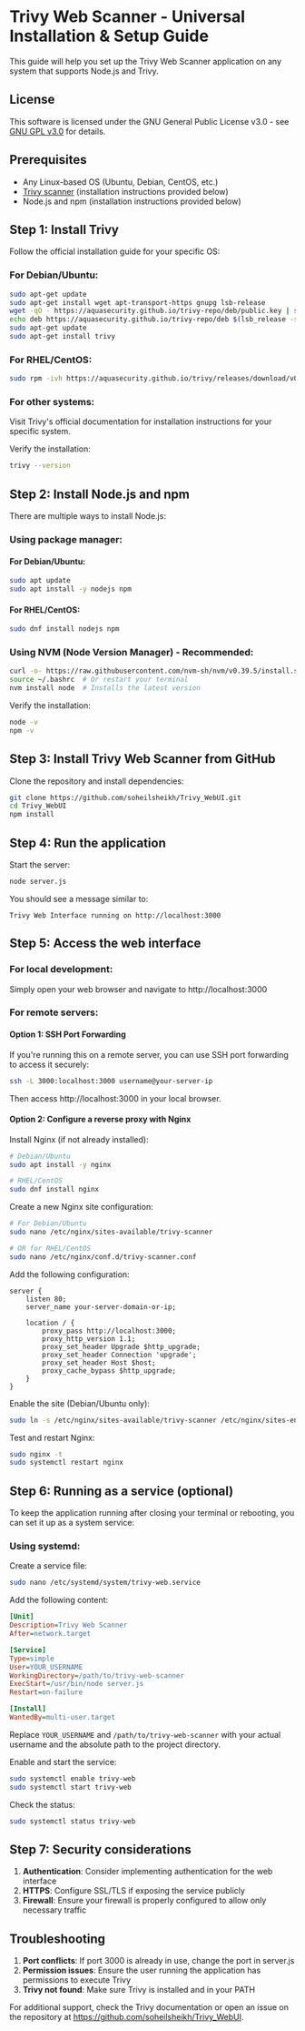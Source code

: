# Trivy Web Scanner - Universal Installation & Setup Guide

This guide will help you set up the Trivy Web Scanner application on any system that supports Node.js and Trivy.

## License

This software is licensed under the GNU General Public License v3.0 - see [GNU GPL v3.0](https://www.gnu.org/licenses/gpl-3.0.en.html) for details.

## Prerequisites

* Any Linux-based OS (Ubuntu, Debian, CentOS, etc.)
* [Trivy scanner](https://aquasecurity.github.io/trivy/) (installation instructions provided below)
* Node.js and npm (installation instructions provided below)

## Step 1: Install Trivy

Follow the official installation guide for your specific OS:

### For Debian/Ubuntu:
```bash
sudo apt-get update
sudo apt-get install wget apt-transport-https gnupg lsb-release
wget -qO - https://aquasecurity.github.io/trivy-repo/deb/public.key | sudo apt-key add -
echo deb https://aquasecurity.github.io/trivy-repo/deb $(lsb_release -sc) main | sudo tee -a /etc/apt/sources.list.d/trivy.list
sudo apt-get update
sudo apt-get install trivy
```

### For RHEL/CentOS:
```bash
sudo rpm -ivh https://aquasecurity.github.io/trivy/releases/download/v0.45.1/trivy_0.45.1_Linux-64bit.rpm
```

### For other systems:
Visit Trivy's official documentation for installation instructions for your specific system.

Verify the installation:
```bash
trivy --version
```

## Step 2: Install Node.js and npm

There are multiple ways to install Node.js:

### Using package manager:
#### For Debian/Ubuntu:
```bash
sudo apt update
sudo apt install -y nodejs npm
```

#### For RHEL/CentOS:
```bash
sudo dnf install nodejs npm
```

### Using NVM (Node Version Manager) - Recommended:
```bash
curl -o- https://raw.githubusercontent.com/nvm-sh/nvm/v0.39.5/install.sh | bash
source ~/.bashrc  # Or restart your terminal
nvm install node  # Installs the latest version
```

Verify the installation:
```bash
node -v
npm -v
```

## Step 3: Install Trivy Web Scanner from GitHub

Clone the repository and install dependencies:

```bash
git clone https://github.com/soheilsheikh/Trivy_WebUI.git
cd Trivy_WebUI
npm install
```

## Step 4: Run the application

Start the server:

```bash
node server.js
```

You should see a message similar to:
```
Trivy Web Interface running on http://localhost:3000
```

## Step 5: Access the web interface

### For local development:
Simply open your web browser and navigate to http://localhost:3000

### For remote servers:

#### Option 1: SSH Port Forwarding
If you're running this on a remote server, you can use SSH port forwarding to access it securely:

```bash
ssh -L 3000:localhost:3000 username@your-server-ip
```

Then access http://localhost:3000 in your local browser.

#### Option 2: Configure a reverse proxy with Nginx

Install Nginx (if not already installed):

```bash
# Debian/Ubuntu
sudo apt install -y nginx

# RHEL/CentOS
sudo dnf install nginx
```

Create a new Nginx site configuration:

```bash
# For Debian/Ubuntu
sudo nano /etc/nginx/sites-available/trivy-scanner

# OR for RHEL/CentOS
sudo nano /etc/nginx/conf.d/trivy-scanner.conf
```

Add the following configuration:

```nginx
server {
    listen 80;
    server_name your-server-domain-or-ip;

    location / {
        proxy_pass http://localhost:3000;
        proxy_http_version 1.1;
        proxy_set_header Upgrade $http_upgrade;
        proxy_set_header Connection 'upgrade';
        proxy_set_header Host $host;
        proxy_cache_bypass $http_upgrade;
    }
}
```

Enable the site (Debian/Ubuntu only):

```bash
sudo ln -s /etc/nginx/sites-available/trivy-scanner /etc/nginx/sites-enabled/
```

Test and restart Nginx:

```bash
sudo nginx -t
sudo systemctl restart nginx
```

## Step 6: Running as a service (optional)

To keep the application running after closing your terminal or rebooting, you can set it up as a system service:

### Using systemd:

Create a service file:

```bash
sudo nano /etc/systemd/system/trivy-web.service
```

Add the following content:

```ini
[Unit]
Description=Trivy Web Scanner
After=network.target

[Service]
Type=simple
User=YOUR_USERNAME
WorkingDirectory=/path/to/trivy-web-scanner
ExecStart=/usr/bin/node server.js
Restart=on-failure

[Install]
WantedBy=multi-user.target
```

Replace `YOUR_USERNAME` and `/path/to/trivy-web-scanner` with your actual username and the absolute path to the project directory.

Enable and start the service:

```bash
sudo systemctl enable trivy-web
sudo systemctl start trivy-web
```

Check the status:

```bash
sudo systemctl status trivy-web
```

## Step 7: Security considerations

1. **Authentication**: Consider implementing authentication for the web interface
2. **HTTPS**: Configure SSL/TLS if exposing the service publicly
3. **Firewall**: Ensure your firewall is properly configured to allow only necessary traffic

## Troubleshooting

1. **Port conflicts**: If port 3000 is already in use, change the port in server.js
2. **Permission issues**: Ensure the user running the application has permissions to execute Trivy
3. **Trivy not found**: Make sure Trivy is installed and in your PATH

For additional support, check the Trivy documentation or open an issue on the repository at https://github.com/soheilsheikh/Trivy_WebUI.
